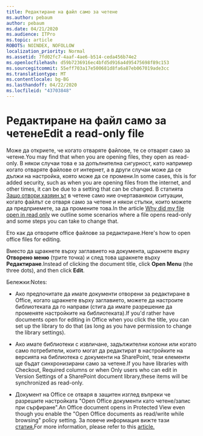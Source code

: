 ```yaml
---
title: Редактиране на файл само за четене
ms.author: pebaum
author: pebaum
ms.date: 04/21/2020
ms.audience: ITPro
ms.topic: article
ROBOTS: NOINDEX, NOFOLLOW
localization_priority: Normal
ms.assetid: 7fd02fc7-4aaf-4ae6-b514-ceda456b74e2
ms.openlocfilehash: d59b7236916ec4bfd5d916a4d95475698f89c153
ms.sourcegitcommit: 55eff703a17e500681d8fa6a87eb067019ade3cc
ms.translationtype: MT
ms.contentlocale: bg-BG
ms.lasthandoff: 04/22/2020
ms.locfileid: "43703848"
---
```

# <a name="edit-a-read-only-file"></a><span data-ttu-id="fdcef-102">Редактиране на файл само за четене</span><span class="sxs-lookup"><span data-stu-id="fdcef-102">Edit a read-only file</span></span>

<span data-ttu-id="fdcef-103">Може да откриете, че когато отваряте файлове, те се отварят само за четене.</span><span class="sxs-lookup"><span data-stu-id="fdcef-103">You may find that when you are opening files, they open as read-only.</span></span> <span data-ttu-id="fdcef-104">В някои случаи това е за допълнителна сигурност, като например когато отваряте файлове от интернет, а в други случаи може да се дължи на настройка, която може да се промени.</span><span class="sxs-lookup"><span data-stu-id="fdcef-104">In some cases, this is for added security, such as when you are opening files from the internet, and other times, it can be due to a setting that can be changed.</span></span> <span data-ttu-id="fdcef-105">В статията [Защо отвори хазяин ът](https://support.office.com/article/Why-did-my-file-open-read-only-3ab4b792-da50-4b38-8628-14c64e1f1d15) в четене само ние очертаванякои ситуации, когато файлът се отваря само за четене и някои стъпки, които можете да предприемете, за да промените това.</span><span class="sxs-lookup"><span data-stu-id="fdcef-105">In the article [Why did my file open in read only](https://support.office.com/article/Why-did-my-file-open-read-only-3ab4b792-da50-4b38-8628-14c64e1f1d15) we outline some scenarios where a file opens read-only and some steps you can take to change that.</span></span>

<span data-ttu-id="fdcef-106">Ето как да отворите office файлове за редактиране.</span><span class="sxs-lookup"><span data-stu-id="fdcef-106">Here's how to open office files for editing.</span></span>

<span data-ttu-id="fdcef-107">Вместо да щракнете върху заглавието на документа, щракнете върху **Отворено меню** (трите точка) и след това щракнете върху **Редактиране**.</span><span class="sxs-lookup"><span data-stu-id="fdcef-107">Instead of clicking the document title, click **Open Menu** (the three dots), and then click **Edit**.</span></span>

<span data-ttu-id="fdcef-108">Бележки:</span><span class="sxs-lookup"><span data-stu-id="fdcef-108">Notes:</span></span>

- <span data-ttu-id="fdcef-109">Ако предпочитате да имате документи отворени за редактиране в Office, когато щракнете върху заглавието, можете да настроите библиотеката да го направи (стига да имате разрешение да променяте настройките на библиотеката).</span><span class="sxs-lookup"><span data-stu-id="fdcef-109">If you'd rather have documents open for editing in Office when you click the title, you can set up the library to do that (as long as you have permission to change the library settings).</span></span>

- <span data-ttu-id="fdcef-110">Ако имате библиотеки с извличане, задължителни колони или когато само потребители, които могат да редактират в настройките на версията на библиотека с документи на SharePoint, тези елементи ще бъдат синхронизирани само за четене.</span><span class="sxs-lookup"><span data-stu-id="fdcef-110">If you have libraries with Checkout, Required columns or when Only users who can edit in Version Settings of a SharePoint document library,these items will be synchronized as read-only.</span></span>

- <span data-ttu-id="fdcef-111">Документ на Office се отваря в защитен изглед въпреки че разрешите настройката "Open Office документи като четене/запис при сърфиране".</span><span class="sxs-lookup"><span data-stu-id="fdcef-111">An Office document opens in Protected View even though you enable the "Open Office documents as read/write while browsing" policy setting.</span></span> <span data-ttu-id="fdcef-112">За повече информация вижте тази [статия.](https://support.microsoft.com/help/983047/an-office-document-opens-in-protected-view-even-though-you-enable-the)</span><span class="sxs-lookup"><span data-stu-id="fdcef-112">For more information, please refer to this [article.](https://support.microsoft.com/help/983047/an-office-document-opens-in-protected-view-even-though-you-enable-the)</span></span>

